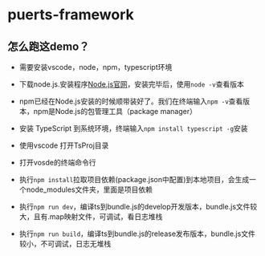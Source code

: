 # puerts-framework

## 怎么跑这demo？

- 需要安装vscode，node，npm，typescript环境

- 下载node.js.安装程序[Node.js官网](https://nodejs.org/en/)，安装完毕后，使用`node -v`查看版本
- npm已经在Node.js安装的时候顺带装好了。我们在终端输入`npm -v`查看版本，npm是Node.js的包管理工具（package manager）
- 安装 TypeScript 到系统环境，终端输入` npm install typescript -g `安装

- 使用vscode 打开TsProj目录
- 打开vosde的终端命令行
- 执行`npm install`拉取项目依赖(package.json中配置)到本地项目，会生成一个node_modules文件夹，里面是项目依赖
- 执行`npm run dev`，编译ts到bundle.js的develop开发版本，bundle.js文件较大，且有.map映射文件，可调试，看日志堆栈
- 执行`npm run build`，编译ts到bundle.js的release发布版本，bundle.js文件较小，不可调试，日志无堆栈
